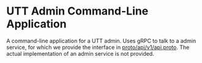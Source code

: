 # UTT Admin Command-Line Application

A command-line application for a UTT admin. Uses gRPC to talk to a admin service, for which we provide the interface in [proto/api/v1/api.proto](proto/api/v1/api.proto). The actual implementation of an admin service is not provided.